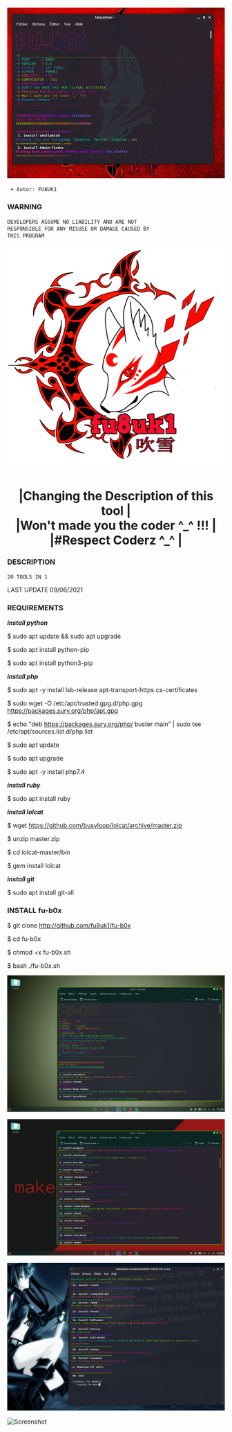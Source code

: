 ![Screenshot](https://github.com/fu8uk1/fu-b0x/blob/master/pictures/fu-b0x.png)


```
 + Autor: FU8UK1
```
### WARNING
```
DEVELOPERS ASSUME NO LIABILITY AND ARE NOT       
RESPONSIBLE FOR ANY MISUSE OR DAMAGE CAUSED BY  
THIS PROGRAM                                    

```

![Screenshot](https://github.com/fu8uk1/fu-b0x/blob/master/pictures/fu8uk1.png)

<h1 align="center"> |Changing the Description of this tool  |<br>
 |Won't made you the coder ^_^ !!!      |<br>
 |#Respect Coderz ^_^                   | </h1>




### DESCRIPTION
```
20 TOOLS IN 1
```
LAST UPDATE 09/06/2021


### REQUIREMENTS

<strong>*****install python*****</strong>

$ sudo apt update && sudo apt upgrade

$ sudo apt install python-pip

$ sudo apt install python3-pip

<strong>*****install php*****</strong>

$ sudo apt -y install lsb-release apt-transport-https ca-certificates 

$ sudo wget -O /etc/apt/trusted.gpg.d/php.gpg https://packages.sury.org/php/apt.gpg

$ echo "deb https://packages.sury.org/php/ buster main" | sudo tee /etc/apt/sources.list.d/php.list

$ sudo apt update

$ sudo apt upgrade

$ sudo apt -y install php7.4

<strong>*****install ruby*****</strong>


$ sudo apt install ruby


<strong>*****install lolcat*****</strong>

$ wget https://github.com/busyloop/lolcat/archive/master.zip

$ unzip master.zip

$ cd lolcat-master/bin

$ gem install lolcat


<strong>*****install git*****</strong>

$ sudo apt install git-all


### INSTALL fu-b0x

$ git clone http://github.com/fu8uk1/fu-b0x

$ cd fu-b0x

$ chmod +x fu-b0x.sh

$ bash ./fu-b0x.sh


![Screenshot](https://github.com/fu8uk1/fu-b0x/blob/master/pictures/captu1.png)

![Screenshot](https://github.com/fu8uk1/fu-b0x/blob/master/pictures/captu2.png)

![Screenshot](https://github.com/fu8uk1/fu-b0x/blob/master/pictures/captu3.png)

![Screenshot](https://github.com/fu8uk1/fu-b0x/blob/master/pictures/captu4.png)


